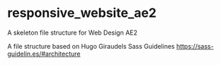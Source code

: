 # responsive_website_ae2
A skeleton file structure for Web Design AE2

A file structure based on Hugo Giraudels Sass Guidelines https://sass-guidelin.es/#architecture
